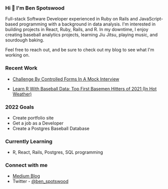 ### Hi 👋  I'm Ben Spotswood

Full-stack Software Developer experienced in Ruby on Rails and JavaScript-based programming with a background in data analysis. I'm interested in building projects in React, Ruby, Rails, and R. In my downtime, I enjoy creating baseball analytics projects, learning Jiu Jitsu, playing music, and sourdough baking. 

Feel free to reach out, and be sure to check out my blog to see what I'm working on.

### Recent Work

- [Challenge By Controlled Forms In A Mock Interview](https://bcspotswood.medium.com/challenge-by-controlled-forms-in-a-mock-interview-87b1bc6a3a9c)

- [Learn R With Baseball Data: Top First Basemen Hitters of 2021 (In Hot Weather)](https://bcspotswood.medium.com/learn-r-with-baseball-data-top-first-basemen-hitters-of-2021-in-hot-weather-6b61eac4717)

### 2022 Goals
- Create portfolio site
- Get a job as a Developer
- Create a Postgres Baseball Database

### Currently Learning
- R, React, Rails, Postgres, SQL programming

### Connect with me
- [Medium Blog](https://bcspotswood.medium.com/)
- Twitter - [@ben_spotswood](https://twitter.com/Ben_Spotswood)
